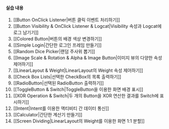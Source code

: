 #### 실습 내용
1. [[Button OnClick Listener|버튼 클릭 이벤트 처리하기]]
2. [[Button Visibility & OnClick Listener & Logcat|Visibility 속성과 Logcat에 로그 남기기]]
3. [[Colored Button|버튼의 배경 색상 변경하기]]
4. [[Simple Login|간단한 로그인 프레임 만들기]]
5. [[Random Dice Picker|랜덤 주사위 뽑기]]
6. [[Image Scale & Rotation & Alpha & Image Button|이미지 뷰의 다양한 속성 제어하기]]
7. [[LinearLayout & Weight|LinearLayout의 Weight 속성 제어하기]]
8. [[Check Box Lists|선택한 CheckBox의 목록 출력하기]]
9. [[RadioButton|선택된 RadioButton 출력하기]]
10. [[ToggleButton & Switch|ToggleButton을 이용한 화면 배경 표시]]
11. [[XOR Operation & Switch|두 개의 Button을 XOR 연산한 결과를 Switch에 표시하기]]
12. [[Intent|Intent를 이용한 액티비티 간 데이터 통신]]
13. [[Calculator|간단한 계산기 만들기]]
14. [[Screen Dividing|LinearLayout의 Weight를 이용한 화면 1:1 분할]]